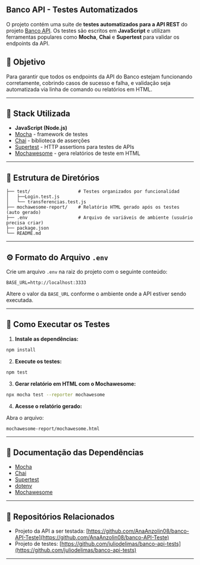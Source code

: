 ## Banco API - Testes Automatizados

O  projeto contém uma suite de **testes automatizados para a API REST** do projeto [Banco API](https://github.com/AnaAnzolin08/banco-API-Teste).
Os testes são escritos em **JavaScript** e utilizam ferramentas populares como **Mocha**, **Chai** e **Supertest** para validar os endpoints da API.


## 📄 Objetivo

Para garantir que todos os endpoints da API do Banco estejam funcionando corretamente, cobrindo casos de sucesso e falha, e validação seja  automatizada via linha de comando ou relatórios em HTML.

---

## 🧰 Stack Utilizada

* **JavaScript (Node.js)**
* [Mocha](https://mochajs.org/) - framework de testes
* [Chai](https://www.chaijs.com/) - biblioteca de asserções
* [Supertest](https://github.com/visionmedia/supertest) - HTTP assertions para testes de APIs
* [Mochawesome](https://github.com/adamgruber/mochawesome) - gera relatórios de teste em HTML

---

## 📁 Estrutura de Diretórios

```
├── test/                  # Testes organizados por funcionalidad
│   ├──Login.test.js
│   └── transferencias.test.js
├── mochawesome-report/    # Relatório HTML gerado após os testes (auto gerado)
├── .env                   # Arquivo de variáveis de ambiente (usuário precisa criar)
├── package.json
└── README.md
```

---

## ⚙️ Formato do Arquivo `.env`

Crie um arquivo `.env` na raiz do projeto com o seguinte conteúdo:

```
BASE_URL=http://localhost:3333
```

Altere o valor da `BASE_URL` conforme o ambiente onde a API estiver sendo executada.

---

## 🚀 Como Executar os Testes

1. **Instale as dependências:**

```bash
npm install
```

2. **Execute os testes:**

```bash
npm test
```

3. **Gerar relatório em HTML com o Mochawesome:**

```bash
npx mocha test --reporter mochawesome
```

4. **Acesse o relatório gerado:**

Abra o arquivo:

```
mochawesome-report/mochawesome.html
```

---

## 📖 Documentação das Dependências

* [Mocha](https://mochajs.org/)
* [Chai](https://www.chaijs.com/)
* [Supertest](https://github.com/visionmedia/supertest)
* [dotenv](https://github.com/motdotla/dotenv)
* [Mochawesome](https://github.com/adamgruber/mochawesome)

---

## 🚜 Repositórios Relacionados

* Projeto da API a ser testada: [https://github.com/AnaAnzolin08/banco-API-Teste](https://github.com/AnaAnzolin08/banco-API-Teste)
* Projeto de testes: [https://github.com/juliodelimas/banco-api-tests](https://github.com/juliodelimas/banco-api-tests)

---

